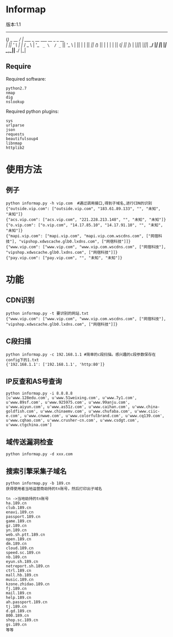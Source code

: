 Informap
===================================  
版本:1.1
 _          __                                 
(_) _ __   / _|  ___   _ __ ___    __ _  _ __  
| || '_ \ | |_  / _ \ | '_ ` _ \  / _` || '_ \ 
| || | | ||  _|| (_) || | | | | || (_| || |_) |
|_||_| |_||_|   \___/ |_| |_| |_| \__,_|| .__/ 
                                        |_|    
                                        
Require
----------------------------------- 
Required software:
```
python2.7
nmap
dig
nslookup
```

Required python plugins:
```
sys
urlparse
json
requests
beautifulsoup4
libnmap
httplib2
```

使用方法
===================================  
例子 
----------------------------------- 
```
python informap.py -h vip.com  #通过调用接口,得到子域名,进行CDN的识别 
{"outside.vip.com": ["outside.vip.com", "183.61.89.133", "", "未知", "未知"]}
{"acs.vip.com": ["acs.vip.com", "221.228.213.148", "", "未知", "未知"]}
{"o.vip.com": ["o.vip.com", "14.17.85.10", "14.17.91.10", "", "未知", "未知"]}
{"mapi.vip.com": ["mapi.vip.com", "mapi.vip.com.wscdns.com", ["网宿科技"], "vipshop.xdwscache.glb0.lxdns.com", ["网宿科技"]]}
{"www.vip.com": ["www.vip.com", "www.vip.com.wscdns.com", ["网宿科技"], "vipshop.xdwscache.glb0.lxdns.com", ["网宿科技"]]}
{"pay.vip.com": ["pay.vip.com", "", "未知", "未知"]}
```
功能
===================================
CDN识别    
----------------------------------- 
```
python informap.py -t 要识别的网站.txt 
{"www.vip.com": ["www.vip.com", "www.vip.com.wscdns.com", ["网宿科技"], "vipshop.xdwscache.glb0.lxdns.com", ["网宿科技"]]}
```
C段扫描
----------------------------------- 
```
python informap.py -c 192.168.1.1 #简单的c段扫描。感兴趣的c段参数保存在config下的1.txt
{'192.168.1.1': ['192.168.1.1', 'http:80']}
```
IP反查和AS号查询
----------------------------------- 
```
python informap.py -i 8.8.8.8 
[u'www.128edu.com', u'www.51weixing.com', u'www.7y1.com', u'www.89sf.com', u'www.925975.com', u'www.99anju.com', u'www.aiyun.com', u'www.as51z.com', u'www.caihan.com', u'www.china-goldfish.com', u'www.chinaemv.com', u'www.chufaba.com', u'www.ciic-e.com', u'www.cnwwe.com', u'www.colorfulbrand.com', u'www.cq139.com', u'www.cqhao.com', u'www.crusher-cn.com', u'www.csdgt.com', u'www.ctgchina.com']

```
域传送漏洞检查
----------------------------------- 
```
python informap.py -d xxx.com
```
搜索引擎采集子域名
-----------------------------------
```
python informap.py -b 189.cn
获得使用者当地运营商劫持的tn账号，然后打印出子域名

tn ->当地劫持的tn账号
ha.189.cn
club.189.cn
enavi.189.cn
passport.189.cn
game.189.cn
gz.189.cn
yn.189.cn
web.sh.ptt.189.cn
open.189.cn
dm.189.cn
cloud.189.cn
speed.sc.189.cn
nb.189.cn
eyun.sh.189.cn
netreport.sh.189.cn
ctrl.189.cn
mall.hb.189.cn
music.189.cn
kzone.zhidao.189.cn
fj.189.cn
mail.189.cn
help.189.cn
ah.passport.189.cn
tj.189.cn
d.gd.189.cn
800.189.cn
shop.sc.189.cn
gs.189.cn
等等
```
